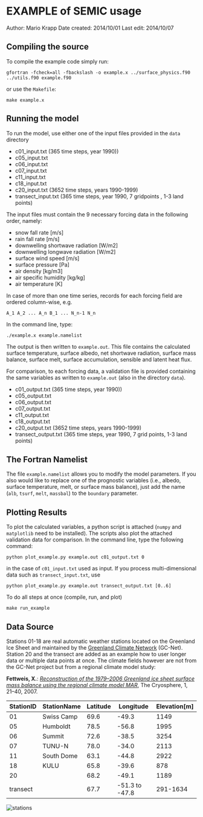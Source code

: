 EXAMPLE of SEMIC usage
======================
Author: Mario Krapp
Date created: 2014/10/01
Last edit:    2014/10/07

Compiling the source
--------------------
To compile the example code simply run:

`gfortran -fcheck=all -fbackslash -o example.x ../surface_physics.f90 ../utils.f90 example.f90`

or use the `Makefile`:

`make example.x`

Running the model
-----------------
To run the model, use either one of the input files provided in the `data` directory

* c01\_input.txt (365 time steps, year 1990))
* c05\_input.txt 
* c06\_input.txt
* c07\_input.txt
* c11\_input.txt
* c18\_input.txt 
* c20\_input.txt (3652 time steps, years 1990-1999)
* transect\_input.txt (365 time steps, year 1990, 7 gridpoints , 1-3 land points)

The input files must contain the 9 necessary forcing data in the following order, namely:

* snow fall rate [m/s]
* rain fall rate [m/s]
* downwelling shortwave radiation [W/m2]
* downwelling longwave radiation [W/m2]
* surface wind speed [m/s]
* surface pressure [Pa]
* air density [kg/m3]
* air specific humidity [kg/kg]
* air temperature [K]

In case of more than one time series, records for each forcing field are ordered column-wise, e.g.

`A_1 A_2 ... A_n B_1 ... N_n-1 N_n`

In the command line, type:

`./example.x example.namelist`

The output is then written to `example.out`. This file contains the calculated
surface temperature, surface albedo, net shortwave radiation, surface mass balance, 
surface melt, surface accumulation, sensible and latent heat flux.

For comparison, to each forcing data, a validation file is provided containing
the same variables as written to `example.out` (also in the directory `data`).

* c01\_output.txt (365 time steps, year 1990))
* c05\_output.txt 
* c06\_output.txt
* c07\_output.txt
* c11\_output.txt
* c18\_output.txt 
* c20\_output.txt (3652 time steps, years 1990-1999)
* transect\_output.txt (365 time steps, year 1990, 7 grid points, 1-3 land points)

The Fortran Namelist
--------------------
The file `example.namelist` allows you to modify the model parameters.
If you also would like to replace one of the prognostic variables (i.e., albedo, surface temperature, melt, or surface mass balance), just add the name (`alb`, `tsurf`, `melt`, `massbal`) to the `boundary` parameter. 

Plotting Results
----------------
To plot the calculated variables, a python script is attached (`numpy` and `matplotlib`
need to be installed). The scripts also plot the attached validation data for comparison.
In the command line, type the following command:

`python plot_example.py example.out c01_output.txt 0`

in the case of `c01_input.txt` used as input. If you process multi-dimensional data such as `transect_input.txt`, use

`python plot_example.py example.out transect_output.txt [0..6]`

To do all steps at once (compile, run, and plot)

`make run_example`

Data Source
-----------

Stations 01-18 are real automatic weather stations located on the Greenland Ice Sheet and maintained by the [Greenland Climate Network](http://cires.colorado.edu/science/groups/steffen/gcnet/) (GC-Net).
Station 20 and the transect are added as an example how to user longer data or multiple data points at once.
The climate fields however are not from the GC-Net project but from a regional climate model study:

__Fettweis, X.__: [_Reconstruction of the 1979–2006 Greenland ice sheet surface mass balance using the regional climate model MAR_](http://www.the-cryosphere.net/1/21/2007/tc-1-21-2007.html), The Cryosphere, 1, 21–40, 2007.

StationID  | StationName   | Latitude | Longitude      | Elevation[m]
-----------|---------------|----------|----------------|-------------
01         |  Swiss Camp   | 69.6     | -49.3          |  1149 
05         |     Humboldt  | 78.5     | -56.8          |  1995
06         |       Summit  | 72.6     | -38.5          |  3254
07         |       TUNU-N  | 78.0     | -34.0          |  2113
11         |   South Dome  | 63.1     | -44.8          |  2922
18         |         KULU  | 65.8     | -39.6          |   878
20         |               | 68.2     | -49.1          |  1189
transect   |               | 67.7     | -51.3 to -47.8 | 291-1634

![stations](https://cloud.githubusercontent.com/assets/5938262/4843232/7ae98c94-602f-11e4-94d2-b9666688269f.png)
